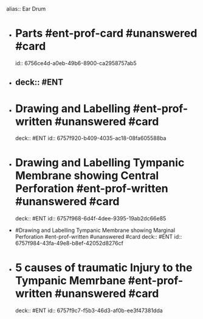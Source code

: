 alias:: Ear Drum

- # Parts #ent-prof-card #unanswered #card
  
  id:: 6756ce4d-a0eb-49b6-8900-ca2958757ab5
- ## deck:: #ENT
- # Drawing and Labelling #ent-prof-written #unanswered #card
  deck:: #ENT
  id:: 6757f920-b409-4035-ac18-08fa605588ba
- # Drawing and Labelling Tympanic Membrane showing **Central Perforation** #ent-prof-written #unanswered #card
  deck:: #ENT
  id:: 6757f968-6d4f-4dee-9395-19ab2dc66e85
- #Drawing and Labelling Tympanic Membrane showing Marginal Perforation #ent-prof-written #unanswered #card
  deck:: #ENT
  id:: 6757f984-43fa-49e8-b8ef-42052d8276cf
- # 5 causes of traumatic Injury to the Tympanic Memrbane #ent-prof-written #unanswered #card
  deck:: #ENT
  id:: 6757f9c7-f5b3-46d3-af0b-ee3f47381dda